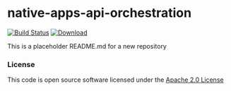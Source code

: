 # native-apps-api-orchestration

[![Build Status](https://travis-ci.org/hmrc/native-apps-api-orchestration.svg?branch=master)](https://travis-ci.org/hmrc/native-apps-api-orchestration) [ ![Download](https://api.bintray.com/packages/hmrc/releases/native-apps-api-orchestration/images/download.svg) ](https://bintray.com/hmrc/releases/native-apps-api-orchestration/_latestVersion)

This is a placeholder README.md for a new repository

### License

This code is open source software licensed under the [Apache 2.0 License]("http://www.apache.org/licenses/LICENSE-2.0.html")